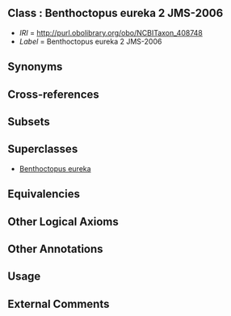 
## Class : Benthoctopus eureka 2 JMS-2006

 * *IRI* = http://purl.obolibrary.org/obo/NCBITaxon_408748
 * *Label* = Benthoctopus eureka 2 JMS-2006

## Synonyms


## Cross-references


## Subsets


## Superclasses

 * [Benthoctopus eureka](../../NCBITaxon/42/NCBITaxon_408742.md)

## Equivalencies


## Other Logical Axioms


## Other Annotations


## Usage


## External Comments

